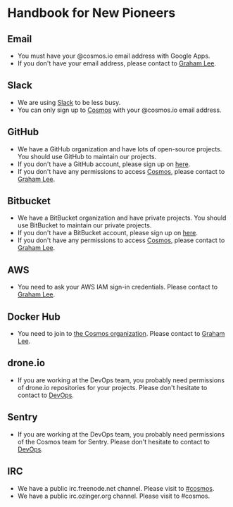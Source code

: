 # Handbook for New Pioneers

## Email
* You must have your @cosmos.io email address with Google Apps.
* If you don't have your email address, please contact to [Graham Lee](mailto:ghmlee@cosmos.io).

## Slack
* We are using [Slack](https://slack.com) to be less busy.
* You can only sign up to [Cosmos](https://cosmosio.slack.com) with your @cosmos.io email address.

## GitHub
* We have a GitHub organization and have lots of open-source projects. You should use GitHub to maintain our projects.
* If you don't have a GitHub account, please sign up on [here](https://github.com/join).
* If you don't have any permissions to access [Cosmos](https://github.com/cosmos-io), please contact to [Graham Lee](mailto:ghmlee@cosmos.io).

## Bitbucket
* We have a BitBucket organization and have private projects. You should use BitBucket to maintain our private projects.
* If you don't have a BitBucket account, please sign up on [here](https://bitbucket.org/account/signup/).
* If you don't have any permissions to access [Cosmos](https://bitbucket.org/cosmosio), please contact to [Graham Lee](mailto:ghmlee@cosmos.io).

## AWS
* You need to ask your AWS IAM sign-in credentials. Please contact to [Graham Lee](mailto:ghmlee@cosmos.io).

## Docker Hub
* You need to join to [the Cosmos organization](https://registry.hub.docker.com/repos/cosmosio/). Please contact to [Graham Lee](mailto:ghmlee@cosmos.io).

## drone.io
* If you are working at the DevOps team, you probably need permissions of drone.io repositories for your projects. Please don't hesitate to contact to [DevOps](mailto:devops@cosmos.io).

## Sentry
* If you are working at the DevOps team, you probably need permissions of the Cosmos team for Sentry. Please don't hesitate to contact to [DevOps](mailto:devops@cosmos.io).

## IRC
* We have a public irc.freenode.net channel. Please visit to [#cosmos](https://webchat.freenode.net/?channels=cosmos).
* We have a public irc.ozinger.org channel. Please visit to #cosmos.